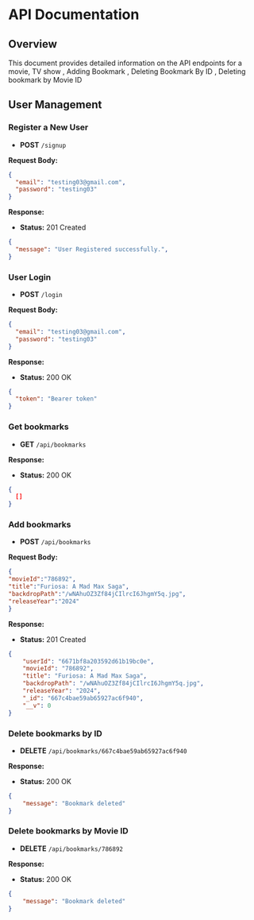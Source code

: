 # API Documentation

## Overview

This document provides detailed information on the API endpoints for a movie, TV show , Adding Bookmark , Deleting Bookmark By ID , Deleting bookmark by Movie ID 

## User Management

### Register a New User

- **POST** `/signup`

**Request Body:**

```json
{
  "email": "testing03@gmail.com",
  "password": "testing03"
}
```

**Response:**

- **Status:** 201 Created

```json
{
  "message": "User Registered successfully.",
}
```

### User Login

- **POST** `/login`

**Request Body:**

```json
{
  "email": "testing03@gmail.com",
  "password": "testing03"
}
```

**Response:**

- **Status:** 200 OK

```json
{
  "token": "Bearer token"
}
```

### Get bookmarks

- **GET** `/api/bookmarks`


**Response:**

- **Status:** 200 OK

```json
{
  []
}
```

### Add bookmarks

- **POST** `/api/bookmarks`

**Request Body:**

```json
{
"movieId":"786892",
"title":"Furiosa: A Mad Max Saga",
"backdropPath":"/wNAhuOZ3Zf84jCIlrcI6JhgmY5q.jpg",
"releaseYear":"2024"
}
```

**Response:**

- **Status:** 201 Created

```json
{
    "userId": "6671bf8a203592d61b19bc0e",
    "movieId": "786892",
    "title": "Furiosa: A Mad Max Saga",
    "backdropPath": "/wNAhuOZ3Zf84jCIlrcI6JhgmY5q.jpg",
    "releaseYear": "2024",
    "_id": "667c4bae59ab65927ac6f940",
    "__v": 0
}
```


### Delete bookmarks by ID

- **DELETE** `/api/bookmarks/667c4bae59ab65927ac6f940`

**Response:**

- **Status:** 200 OK

```json
{
    "message": "Bookmark deleted"
}
```

### Delete bookmarks by Movie ID

- **DELETE** `/api/bookmarks/786892`

**Response:**

- **Status:** 200 OK

```json
{
    "message": "Bookmark deleted"
}
```
